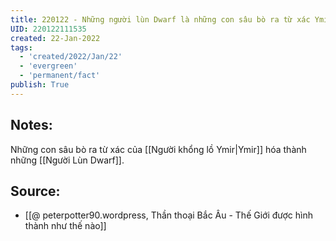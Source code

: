 ```yaml
---
title: 220122 - Những người lùn Dwarf là những con sâu bò ra từ xác Ymir
UID: 220122111535
created: 22-Jan-2022
tags:
  - 'created/2022/Jan/22'
  - 'evergreen'
  - 'permanent/fact'
publish: True
---
```

## Notes:
Những con sâu bò ra từ xác của [[Người khổng lồ Ymir|Ymir]] hóa thành những [[Người Lùn Dwarf]].

## Source:
- [[@ peterpotter90.wordpress, Thần thoại Bắc Âu - Thế Giới được hình thành như thế nào]]


